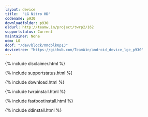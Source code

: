```yaml
---
layout: device
title:  "LG Nitro HD"
codename: p930
downloadfolder: p930
oldurl: http://teamw.in/project/twrp2/162
supportstatus: Current
maintainer: None
oem: LG
ddof: "/dev/block/mmcblk0p13"
devicetree: "https://github.com/TeamWin/android_device_lge_p930"
---
```


{% include disclaimer.html %}

{% include supportstatus.html %}

{% include download.html %}

{% include twrpinstall.html %}

{% include fastbootinstall.html %}

{% include ddinstall.html %}
